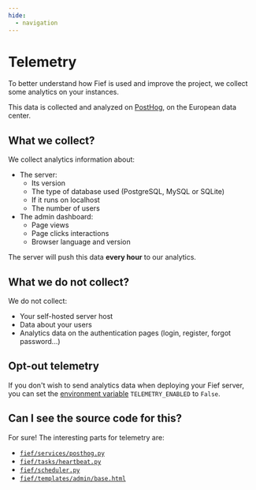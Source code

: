 ```yaml
---
hide:
  - navigation
---
```


# Telemetry

To better understand how Fief is used and improve the project, we collect some analytics on your instances.

This data is collected and analyzed on [PostHog](https://posthog.com/), on the European data center.

## What we collect?

We collect analytics information about:

* The server:
    * Its version
    * The type of database used (PostgreSQL, MySQL or SQLite)
    * If it runs on localhost
    * The number of users
* The admin dashboard:
    * Page views
    * Page clicks interactions
    * Browser language and version

The server will push this data **every hour** to our analytics.

## What we do **not** collect?

We do not collect:

* Your self-hosted server host
* Data about your users
* Analytics data on the authentication pages (login, register, forgot password...)

## Opt-out telemetry

If you don't wish to send analytics data when deploying your Fief server, you can set the [environment variable](./self-hosting/environment-variables.md) `TELEMETRY_ENABLED` to `False`.

## Can I see the source code for this?

For sure! The interesting parts for telemetry are:

* [`fief/services/posthog.py`](https://github.com/fief-dev/fief/blob/main/fief/services/posthog.py)
* [`fief/tasks/heartbeat.py`](https://github.com/fief-dev/fief/blob/main/fief/tasks/heartbeat.py)
* [`fief/scheduler.py`](https://github.com/fief-dev/fief/blob/main/fief/scheduler.py#L13-L16)
* [`fief/templates/admin/base.html`](https://github.com/fief-dev/fief/blob/main/fief/templates/admin/base.html#L14-L25)
